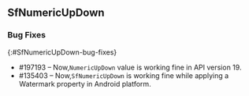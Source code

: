 ## SfNumericUpDown



### Bug Fixes
{:#SfNumericUpDown-bug-fixes} 

* \#197193 – Now,`NumericUpDown` value is working fine in API version 19.
* \#135403 – Now,`SfNumericUpDown` is working fine while applying a Watermark property in Android platform.










